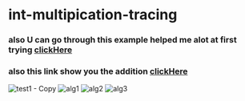 # int-multipication-tracing

### also U can go through this example  helped me alot at first trying [clickHere]([https://link-url-here.org](https://www.cs.cmu.edu/~cburch/pgss99/lecture/0721-divide.html))
### also this link show you the addition [clickHere]([https://www.codeproject.com/Articles/5349545/Karatsuba-Long-Multiplication-Algorithm])
![test1 - Copy](https://user-images.githubusercontent.com/116218046/230878457-69cec4a8-4a71-4a71-95e8-33aaf7b07a96.jpeg)
![alg1](https://user-images.githubusercontent.com/116218046/230877474-a1a1b2d9-ecef-44cb-9482-4d89cac3dba7.jpg)
![alg2](https://user-images.githubusercontent.com/116218046/230877468-bcb9a32c-9c32-4848-a4a9-fa7205529570.jpeg)
![alg3](https://user-images.githubusercontent.com/116218046/230877470-bf6fe92c-10d2-4758-bf1a-d1a0e4aa7596.jpg)

